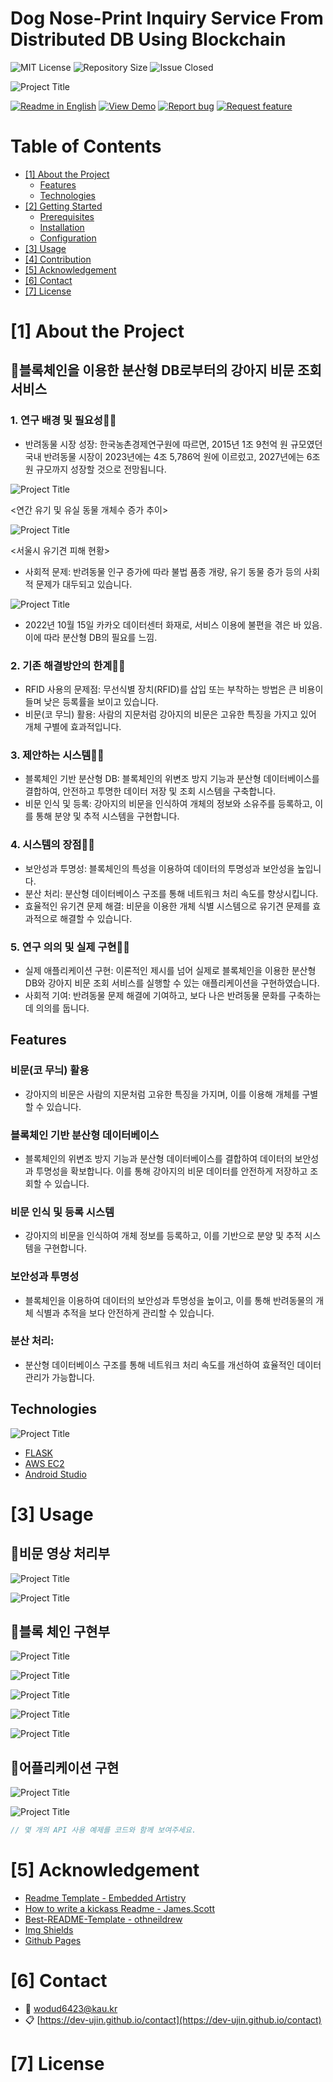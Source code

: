 # Dog Nose-Print Inquiry Service From Distributed DB Using Blockchain

<!--배지-->
![MIT License][license-shield] ![Repository Size][repository-size-shield] ![Issue Closed][issue-closed-shield]

<!--프로젝트 대문 이미지-->
![Project Title](img/projecttitle.png)

<!--프로젝트 버튼-->
 [![Readme in English][readme-eng-shield]][readme-eng-url] [![View Demo][view-demo-shield]][view-demo-url] [![Report bug][report-bug-shield]][report-bug-url] [![Request feature][request-feature-shield]][request-feature-url]

<!--목차-->
# Table of Contents
- [[1] About the Project](#1-about-the-project)
  - [Features](#features)
  - [Technologies](#technologies)
- [[2] Getting Started](#2-getting-started)
  - [Prerequisites](#prerequisites)
  - [Installation](#installation)
  - [Configuration](#configuration)
- [[3] Usage](#3-usage)
- [[4] Contribution](#4-contribution)
- [[5] Acknowledgement](#5-acknowledgement)
- [[6] Contact](#6-contact)
- [[7] License](#7-license)



# [1] About the Project
## 🦮블록체인을 이용한 분산형 DB로부터의 강아지 비문 조회 서비스

### 1. 연구 배경 및 필요성🐕‍🦺

- 반려동물 시장 성장: 한국농촌경제연구원에 따르면, 2015년 1조 9천억 원 규모였던 국내 반려동물 시장이 2023년에는 4조 5,786억 원에 이르렀고, 2027년에는 6조 원 규모까지 성장할 것으로 전망됩니다.

![Project Title](img/선정이유사진01.png)

<연간 유기 및 유실 동물 개체수 증가 추이>

![Project Title](img/선정이유사진02.png)

<서울시 유기견 피해 현황>

- 사회적 문제: 반려동물 인구 증가에 따라 불법 품종 개량, 유기 동물 증가 등의 사회적 문제가 대두되고 있습니다.


![Project Title](img/선정이유사진03.png)

- 2022년 10월 15일 카카오 데이터센터 화재로, 서비스 이용에 불편을 겪은 바 있음. 이에 따라 분산형 DB의 필요를 느낌.

### 2. 기존 해결방안의 한계🐕‍🦺
- RFID 사용의 문제점: 무선식별 장치(RFID)를 삽입 또는 부착하는 방법은 큰 비용이 들며 낮은 등록률을 보이고 있습니다.
- 비문(코 무늬) 활용: 사람의 지문처럼 강아지의 비문은 고유한 특징을 가지고 있어 개체 구별에 효과적입니다.

### 3. 제안하는 시스템🐕‍🦺
- 블록체인 기반 분산형 DB: 블록체인의 위변조 방지 기능과 분산형 데이터베이스를 결합하여, 안전하고 투명한 데이터 저장 및 조회 시스템을 구축합니다.
- 비문 인식 및 등록: 강아지의 비문을 인식하여 개체의 정보와 소유주를 등록하고, 이를 통해 분양 및 추적 시스템을 구현합니다.

### 4. 시스템의 장점🐕‍🦺
- 보안성과 투명성: 블록체인의 특성을 이용하여 데이터의 투명성과 보안성을 높입니다.
- 분산 처리: 분산형 데이터베이스 구조를 통해 네트워크 처리 속도를 향상시킵니다.
- 효율적인 유기견 문제 해결: 비문을 이용한 개체 식별 시스템으로 유기견 문제를 효과적으로 해결할 수 있습니다.

### 5. 연구 의의 및 실제 구현🐕‍🦺
- 실제 애플리케이션 구현: 이론적인 제시를 넘어 실제로 블록체인을 이용한 분산형 DB와 강아지 비문 조회 서비스를 실행할 수 있는 애플리케이션을 구현하였습니다.
- 사회적 기여: 반려동물 문제 해결에 기여하고, 보다 나은 반려동물 문화를 구축하는 데 의의를 둡니다.

## Features

### 비문(코 무늬) 활용
- 강아지의 비문은 사람의 지문처럼 고유한 특징을 가지며, 이를 이용해 개체를 구별할 수 있습니다.

### 블록체인 기반 분산형 데이터베이스
- 블록체인의 위변조 방지 기능과 분산형 데이터베이스를 결합하여 데이터의 보안성과 투명성을 확보합니다. 이를 통해 강아지의 비문 데이터를 안전하게 저장하고 조회할 수 있습니다.

### 비문 인식 및 등록 시스템
- 강아지의 비문을 인식하여 개체 정보를 등록하고, 이를 기반으로 분양 및 추적 시스템을 구현합니다.

### 보안성과 투명성
- 블록체인을 이용하여 데이터의 보안성과 투명성을 높이고, 이를 통해 반려동물의 개체 식별과 추적을 보다 안전하게 관리할 수 있습니다.

### 분산 처리: 
- 분산형 데이터베이스 구조를 통해 네트워크 처리 속도를 개선하여 효율적인 데이터 관리가 가능합니다.

## Technologies

![Project Title](img/기술스택사진.png)

- [FLASK](https://flask.palletsprojects.com/en/3.0.x/)
- [AWS EC2](https://aws.amazon.com/ko/pm/ec2/?gclid=Cj0KCQjw2ou2BhCCARIsANAwM2Fvl1JEgLF-nt9pi6LoAAjTDbIZtSxlKan5_r2ELY6JUkk748ac8A0aAvxpEALw_wcB&trk=4c74fd91-5632-4f18-ac76-a6c66c92e185&sc_channel=ps&ef_id=Cj0KCQjw2ou2BhCCARIsANAwM2Fvl1JEgLF-nt9pi6LoAAjTDbIZtSxlKan5_r2ELY6JUkk748ac8A0aAvxpEALw_wcB:G:s&s_kwcid=AL!4422!3!477203497843!e!!g!!aws%20ec2!11549843702!111422708806) 
- [Android Studio](https://developer.android.com/studio?gad_source=1&gclid=Cj0KCQjw2ou2BhCCARIsANAwM2ElJwpX8AmXHdmDqeFXJeiNQMz6gyhSunPf7V0LzFr2tV11ZdIBClkaArGyEALw_wcB&gclsrc=aw.ds&hl=ko) 

# [3] Usage

## 🦮비문 영상 처리부
![Project Title](img/비문영상처리설명01.png)

![Project Title](img/비문영상처리설명02.png)


## 🚪블록 체인 구현부 
![Project Title](img/블록체인구현설명01.png)

![Project Title](img/블록체인구현설명02.png)

![Project Title](img/블록체인구현설명03.png)

![Project Title](img/블록체인구현설명04.png)

![Project Title](img/블록체인구현설명05.png)


## 📱어플리케이션 구현
![Project Title](img/어플리케이션설명01.png)

![Project Title](img/어플리케이션설명02.png)

```java
// 몇 개의 API 사용 예제를 코드와 함께 보여주세요.
```


# [5] Acknowledgement

- [Readme Template - Embedded Artistry](https://embeddedartistry.com/blog/2017/11/30/embedded-artistry-readme-template/)
- [How to write a kickass Readme - James.Scott](https://dev.to/scottydocs/how-to-write-a-kickass-readme-5af9)
- [Best-README-Template - othneildrew]([https://github.com/othneildrew/Best-README-Template#prerequisites](https://github.com/vivalahm/Blockchain-based-payment-system))
- [Img Shields](https://shields.io/)
- [Github Pages](https://pages.github.com/)



# [6] Contact
- 📧 wodud6423@kau.kr
- 📋 [https://dev-ujin.github.io/contact](https://dev-ujin.github.io/contact)



# [7] License




<!--Url for Badges-->
[license-shield]: https://img.shields.io/github/license/dev-ujin/readme-template?labelColor=D8D8D8&color=04B4AE
[repository-size-shield]: https://img.shields.io/github/repo-size/dev-ujin/readme-template?labelColor=D8D8D8&color=BE81F7
[issue-closed-shield]: https://img.shields.io/github/issues-closed/dev-ujin/readme-template?labelColor=D8D8D8&color=FE9A2E

<!--Url for Buttons-->
[readme-eng-shield]: https://img.shields.io/badge/-readme%20in%20english-2E2E2E?style=for-the-badge
[view-demo-shield]: https://img.shields.io/badge/-%F0%9F%98%8E%20view%20demo-F3F781?style=for-the-badge
[view-demo-url]: https://dev-ujin.github.io
[report-bug-shield]: https://img.shields.io/badge/-%F0%9F%90%9E%20report%20bug-F5A9A9?style=for-the-badge
[report-bug-url]: https://github.com/dev-ujin/readme-template/issues
[request-feature-shield]: https://img.shields.io/badge/-%E2%9C%A8%20request%20feature-A9D0F5?style=for-the-badge
[request-feature-url]: https://github.com/dev-ujin/readme-template/issues

<!--URLS-->
[license-url]: LICENSE.md
[contribution-url]: CONTRIBUTION.md
[readme-eng-url]: ../README.md
